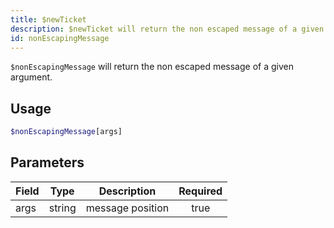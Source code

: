 ```yaml
---
title: $newTicket
description: $newTicket will return the non escaped message of a given argument.
id: nonEscapingMessage
---
```


`$nonEscapingMessage` will return the non escaped message of a given argument.

## Usage

```php
$nonEscapingMessage[args]
```

## Parameters

| Field     | Type     | Description                                                        | Required |
|-----------|----------|--------------------------------------------------------------------|:--------:|
| args    | string   | message position                                                    |   true   |